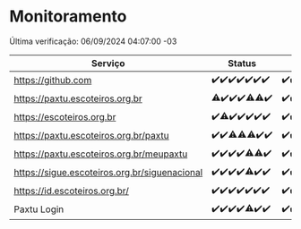 # Monitoramento

Última verificação: 06/09/2024 04:07:00 -03

|Serviço|Status|Últimas 24h|
|---|---|---|
|https://github.com|<span title="2024-08-30: OK=23">✔️</span><span title="2024-08-31: OK=23">✔️</span><span title="2024-09-01: OK=23">✔️</span><span title="2024-09-02: OK=23">✔️</span><span title="2024-09-03: OK=23">✔️</span><span title="2024-09-04: OK=23">✔️</span><span title="2024-09-05: OK=6">✔️</span>|<span title="05/09/2024 04:07:00 -03 : 200">✔️</span><span title="05/09/2024 05:10:00 -03 : 200">✔️</span><span title="05/09/2024 06:08:00 -03 : 200">✔️</span><span title="05/09/2024 07:08:00 -03 : 200">✔️</span><span title="05/09/2024 08:07:00 -03 : 200">✔️</span><span title="05/09/2024 09:14:00 -03 : 200">✔️</span><span title="05/09/2024 10:14:00 -03 : 200">✔️</span><span title="05/09/2024 11:07:00 -03 : 200">✔️</span><span title="05/09/2024 12:07:00 -03 : 200">✔️</span><span title="05/09/2024 13:09:00 -03 : 200">✔️</span><span title="05/09/2024 14:07:00 -03 : 200">✔️</span><span title="05/09/2024 15:09:00 -03 : 200">✔️</span><span title="05/09/2024 16:06:00 -03 : 200">✔️</span><span title="05/09/2024 17:08:00 -03 : 200">✔️</span><span title="05/09/2024 18:07:00 -03 : 200">✔️</span><span title="05/09/2024 19:07:00 -03 : 200">✔️</span><span title="05/09/2024 20:08:00 -03 : 200">✔️</span><span title="05/09/2024 21:37:00 -03 : 200">✔️</span><span title="05/09/2024 23:04:00 -03 : 200">✔️</span><span title="06/09/2024 00:09:00 -03 : 200">✔️</span><span title="06/09/2024 01:09:00 -03 : 200">✔️</span><span title="06/09/2024 02:08:00 -03 : 200">✔️</span><span title="06/09/2024 03:11:00 -03 : 200">✔️</span><span title="06/09/2024 04:07:00 -03 : 200">✔️</span>|
|https://paxtu.escoteiros.org.br|<span title="2024-08-30: OK=22, Falhas=1">⚠️</span><span title="2024-08-31: OK=23">✔️</span><span title="2024-09-01: OK=23">✔️</span><span title="2024-09-02: OK=23">✔️</span><span title="2024-09-03: OK=21, Falhas=2">⚠️</span><span title="2024-09-04: OK=22, Falhas=1">⚠️</span><span title="2024-09-05: OK=6">✔️</span>|<span title="05/09/2024 04:07:00 -03 : 200">✔️</span><span title="05/09/2024 05:10:00 -03 : 200">✔️</span><span title="05/09/2024 06:08:00 -03 : 200">✔️</span><span title="05/09/2024 07:08:00 -03 : 200">✔️</span><span title="05/09/2024 08:07:00 -03 : 200">✔️</span><span title="05/09/2024 09:14:00 -03 : 200">✔️</span><span title="05/09/2024 10:14:00 -03 : 200">✔️</span><span title="05/09/2024 11:07:00 -03 : 200">✔️</span><span title="05/09/2024 12:07:00 -03 : 200">✔️</span><span title="05/09/2024 13:09:00 -03 : 200">✔️</span><span title="05/09/2024 14:07:00 -03 : 200">✔️</span><span title="05/09/2024 15:09:00 -03 : 200">✔️</span><span title="05/09/2024 16:06:00 -03 : 200">✔️</span><span title="05/09/2024 17:08:00 -03 : 200">✔️</span><span title="05/09/2024 18:07:00 -03 : 200">✔️</span><span title="05/09/2024 19:07:00 -03 : 200">✔️</span><span title="05/09/2024 20:08:00 -03 : 200">✔️</span><span title="05/09/2024 21:37:00 -03 : 200">✔️</span><span title="05/09/2024 23:04:00 -03 : 200">✔️</span><span title="06/09/2024 00:09:00 -03 : 200">✔️</span><span title="06/09/2024 01:09:00 -03 : 200">✔️</span><span title="06/09/2024 02:08:00 -03 : 200">✔️</span><span title="06/09/2024 03:11:00 -03 : 200">✔️</span><span title="06/09/2024 04:07:00 -03 : 200">✔️</span>|
|https://escoteiros.org.br|<span title="2024-08-30: OK=23">✔️</span><span title="2024-08-31: OK=22, Falhas=1">⚠️</span><span title="2024-09-01: OK=23">✔️</span><span title="2024-09-02: OK=23">✔️</span><span title="2024-09-03: OK=23">✔️</span><span title="2024-09-04: OK=23">✔️</span><span title="2024-09-05: OK=6">✔️</span>|<span title="05/09/2024 04:07:00 -03 : 200">✔️</span><span title="05/09/2024 05:10:00 -03 : 200">✔️</span><span title="05/09/2024 06:08:00 -03 : 200">✔️</span><span title="05/09/2024 07:08:00 -03 : 200">✔️</span><span title="05/09/2024 08:07:00 -03 : 200">✔️</span><span title="05/09/2024 09:14:00 -03 : 200">✔️</span><span title="05/09/2024 10:14:00 -03 : 200">✔️</span><span title="05/09/2024 11:07:00 -03 : 200">✔️</span><span title="05/09/2024 12:07:00 -03 : 200">✔️</span><span title="05/09/2024 13:09:00 -03 : 200">✔️</span><span title="05/09/2024 14:07:00 -03 : 200">✔️</span><span title="05/09/2024 15:09:00 -03 : 200">✔️</span><span title="05/09/2024 16:06:00 -03 : 200">✔️</span><span title="05/09/2024 17:08:00 -03 : 200">✔️</span><span title="05/09/2024 18:07:00 -03 : 200">✔️</span><span title="05/09/2024 19:07:00 -03 : 200">✔️</span><span title="05/09/2024 20:08:00 -03 : 200">✔️</span><span title="05/09/2024 21:37:00 -03 : 200">✔️</span><span title="05/09/2024 23:04:00 -03 : 200">✔️</span><span title="06/09/2024 00:09:00 -03 : 200">✔️</span><span title="06/09/2024 01:09:00 -03 : 200">✔️</span><span title="06/09/2024 02:08:00 -03 : 200">✔️</span><span title="06/09/2024 03:11:00 -03 : 200">✔️</span><span title="06/09/2024 04:07:00 -03 : 200">✔️</span>|
|https://paxtu.escoteiros.org.br/paxtu|<span title="2024-08-30: OK=23">✔️</span><span title="2024-08-31: OK=23">✔️</span><span title="2024-09-01: OK=22, Falhas=1">⚠️</span><span title="2024-09-02: OK=22, Falhas=1">⚠️</span><span title="2024-09-03: OK=21, Falhas=2">⚠️</span><span title="2024-09-04: OK=23">✔️</span><span title="2024-09-05: OK=6">✔️</span>|<span title="05/09/2024 04:07:00 -03 : 200">✔️</span><span title="05/09/2024 05:10:00 -03 : 200">✔️</span><span title="05/09/2024 06:08:00 -03 : 200">✔️</span><span title="05/09/2024 07:08:00 -03 : 200">✔️</span><span title="05/09/2024 08:07:00 -03 : 200">✔️</span><span title="05/09/2024 09:14:00 -03 : 200">✔️</span><span title="05/09/2024 10:15:00 -03 : 200">✔️</span><span title="05/09/2024 11:07:00 -03 : 200">✔️</span><span title="05/09/2024 12:07:00 -03 : 200">✔️</span><span title="05/09/2024 13:09:00 -03 : 200">✔️</span><span title="05/09/2024 14:07:00 -03 : 200">✔️</span><span title="05/09/2024 15:09:00 -03 : 200">✔️</span><span title="05/09/2024 16:06:00 -03 : 0">❌</span><span title="05/09/2024 17:08:00 -03 : 200">✔️</span><span title="05/09/2024 18:07:00 -03 : 200">✔️</span><span title="05/09/2024 19:07:00 -03 : 200">✔️</span><span title="05/09/2024 20:08:00 -03 : 200">✔️</span><span title="05/09/2024 21:37:00 -03 : 200">✔️</span><span title="05/09/2024 23:05:00 -03 : 200">✔️</span><span title="06/09/2024 00:09:00 -03 : 200">✔️</span><span title="06/09/2024 01:09:00 -03 : 200">✔️</span><span title="06/09/2024 02:08:00 -03 : 200">✔️</span><span title="06/09/2024 03:11:00 -03 : 200">✔️</span><span title="06/09/2024 04:07:00 -03 : 200">✔️</span>|
|https://paxtu.escoteiros.org.br/meupaxtu|<span title="2024-08-30: OK=23">✔️</span><span title="2024-08-31: OK=23">✔️</span><span title="2024-09-01: OK=23">✔️</span><span title="2024-09-02: OK=23">✔️</span><span title="2024-09-03: OK=22, Falhas=1">⚠️</span><span title="2024-09-04: OK=22, Falhas=1">⚠️</span><span title="2024-09-05: OK=6">✔️</span>|<span title="05/09/2024 04:07:00 -03 : 200">✔️</span><span title="05/09/2024 05:10:00 -03 : 200">✔️</span><span title="05/09/2024 06:08:00 -03 : 200">✔️</span><span title="05/09/2024 07:08:00 -03 : 200">✔️</span><span title="05/09/2024 08:07:00 -03 : 200">✔️</span><span title="05/09/2024 09:14:00 -03 : 200">✔️</span><span title="05/09/2024 10:15:00 -03 : 200">✔️</span><span title="05/09/2024 11:07:00 -03 : 200">✔️</span><span title="05/09/2024 12:07:00 -03 : 200">✔️</span><span title="05/09/2024 13:09:00 -03 : 200">✔️</span><span title="05/09/2024 14:07:00 -03 : 200">✔️</span><span title="05/09/2024 15:09:00 -03 : 200">✔️</span><span title="05/09/2024 16:06:00 -03 : 200">✔️</span><span title="05/09/2024 17:08:00 -03 : 200">✔️</span><span title="05/09/2024 18:07:00 -03 : 200">✔️</span><span title="05/09/2024 19:07:00 -03 : 200">✔️</span><span title="05/09/2024 20:08:00 -03 : 200">✔️</span><span title="05/09/2024 21:37:00 -03 : 200">✔️</span><span title="05/09/2024 23:05:00 -03 : 200">✔️</span><span title="06/09/2024 00:09:00 -03 : 200">✔️</span><span title="06/09/2024 01:09:00 -03 : 200">✔️</span><span title="06/09/2024 02:08:00 -03 : 200">✔️</span><span title="06/09/2024 03:11:00 -03 : 200">✔️</span><span title="06/09/2024 04:07:00 -03 : 200">✔️</span>|
|https://sigue.escoteiros.org.br/siguenacional|<span title="2024-08-30: OK=23">✔️</span><span title="2024-08-31: OK=23">✔️</span><span title="2024-09-01: OK=23">✔️</span><span title="2024-09-02: OK=23">✔️</span><span title="2024-09-03: OK=22, Falhas=1">⚠️</span><span title="2024-09-04: OK=23">✔️</span><span title="2024-09-05: OK=6">✔️</span>|<span title="05/09/2024 04:07:00 -03 : 200">✔️</span><span title="05/09/2024 05:10:00 -03 : 200">✔️</span><span title="05/09/2024 06:08:00 -03 : 200">✔️</span><span title="05/09/2024 07:08:00 -03 : 200">✔️</span><span title="05/09/2024 08:07:00 -03 : 200">✔️</span><span title="05/09/2024 09:14:00 -03 : 200">✔️</span><span title="05/09/2024 10:15:00 -03 : 200">✔️</span><span title="05/09/2024 11:07:00 -03 : 200">✔️</span><span title="05/09/2024 12:07:00 -03 : 200">✔️</span><span title="05/09/2024 13:09:00 -03 : 200">✔️</span><span title="05/09/2024 14:07:00 -03 : 200">✔️</span><span title="05/09/2024 15:09:00 -03 : 200">✔️</span><span title="05/09/2024 16:06:00 -03 : 200">✔️</span><span title="05/09/2024 17:08:00 -03 : 200">✔️</span><span title="05/09/2024 18:07:00 -03 : 200">✔️</span><span title="05/09/2024 19:07:00 -03 : 200">✔️</span><span title="05/09/2024 20:08:00 -03 : 200">✔️</span><span title="05/09/2024 21:37:00 -03 : 200">✔️</span><span title="05/09/2024 23:05:00 -03 : 200">✔️</span><span title="06/09/2024 00:09:00 -03 : 200">✔️</span><span title="06/09/2024 01:09:00 -03 : 200">✔️</span><span title="06/09/2024 02:08:00 -03 : 200">✔️</span><span title="06/09/2024 03:11:00 -03 : 200">✔️</span><span title="06/09/2024 04:07:00 -03 : 200">✔️</span>|
|https://id.escoteiros.org.br/|<span title="2024-08-30: OK=23">✔️</span><span title="2024-08-31: OK=23">✔️</span><span title="2024-09-01: OK=23">✔️</span><span title="2024-09-02: OK=23">✔️</span><span title="2024-09-03: OK=23">✔️</span><span title="2024-09-04: OK=23">✔️</span><span title="2024-09-05: OK=6">✔️</span>|<span title="05/09/2024 04:07:00 -03 : 200">✔️</span><span title="05/09/2024 05:10:00 -03 : 200">✔️</span><span title="05/09/2024 06:08:00 -03 : 200">✔️</span><span title="05/09/2024 07:08:00 -03 : 200">✔️</span><span title="05/09/2024 08:07:00 -03 : 200">✔️</span><span title="05/09/2024 09:14:00 -03 : 200">✔️</span><span title="05/09/2024 10:15:00 -03 : 200">✔️</span><span title="05/09/2024 11:07:00 -03 : 200">✔️</span><span title="05/09/2024 12:07:00 -03 : 200">✔️</span><span title="05/09/2024 13:09:00 -03 : 200">✔️</span><span title="05/09/2024 14:07:00 -03 : 200">✔️</span><span title="05/09/2024 15:09:00 -03 : 200">✔️</span><span title="05/09/2024 16:06:00 -03 : 200">✔️</span><span title="05/09/2024 17:08:00 -03 : 200">✔️</span><span title="05/09/2024 18:07:00 -03 : 200">✔️</span><span title="05/09/2024 19:07:00 -03 : 200">✔️</span><span title="05/09/2024 20:08:00 -03 : 200">✔️</span><span title="05/09/2024 21:37:00 -03 : 200">✔️</span><span title="05/09/2024 23:05:00 -03 : 200">✔️</span><span title="06/09/2024 00:09:00 -03 : 200">✔️</span><span title="06/09/2024 01:09:00 -03 : 200">✔️</span><span title="06/09/2024 02:08:00 -03 : 200">✔️</span><span title="06/09/2024 03:11:00 -03 : 200">✔️</span><span title="06/09/2024 04:07:00 -03 : 200">✔️</span>|
|Paxtu Login|<span title="2024-08-30: OK=23">✔️</span><span title="2024-08-31: OK=23">✔️</span><span title="2024-09-01: OK=23">✔️</span><span title="2024-09-02: OK=23">✔️</span><span title="2024-09-03: OK=22, Falhas=1">⚠️</span><span title="2024-09-04: OK=23">✔️</span><span title="2024-09-05: OK=6">✔️</span>|<span title="05/09/2024 04:07:00 -03 : 200">✔️</span><span title="05/09/2024 05:10:00 -03 : 200">✔️</span><span title="05/09/2024 06:08:00 -03 : 200">✔️</span><span title="05/09/2024 07:08:00 -03 : 200">✔️</span><span title="05/09/2024 08:07:00 -03 : 200">✔️</span><span title="05/09/2024 09:14:00 -03 : 200">✔️</span><span title="05/09/2024 10:15:00 -03 : 200">✔️</span><span title="05/09/2024 11:07:00 -03 : 200">✔️</span><span title="05/09/2024 12:07:00 -03 : 200">✔️</span><span title="05/09/2024 13:09:00 -03 : 200">✔️</span><span title="05/09/2024 14:07:00 -03 : 200">✔️</span><span title="05/09/2024 15:09:00 -03 : 200">✔️</span><span title="05/09/2024 16:06:00 -03 : 200">✔️</span><span title="05/09/2024 17:08:00 -03 : 200">✔️</span><span title="05/09/2024 18:07:00 -03 : 200">✔️</span><span title="05/09/2024 19:07:00 -03 : 200">✔️</span><span title="05/09/2024 20:08:00 -03 : 200">✔️</span><span title="05/09/2024 21:37:00 -03 : 200">✔️</span><span title="05/09/2024 23:05:00 -03 : 200">✔️</span><span title="06/09/2024 00:09:00 -03 : 200">✔️</span><span title="06/09/2024 01:09:00 -03 : 200">✔️</span><span title="06/09/2024 02:08:00 -03 : 200">✔️</span><span title="06/09/2024 03:11:00 -03 : 200">✔️</span><span title="06/09/2024 04:07:00 -03 : 200">✔️</span>|
